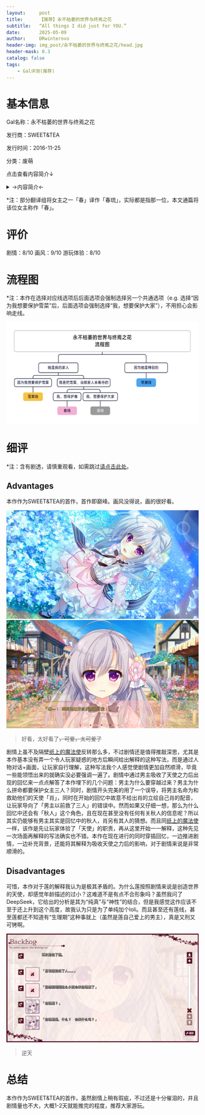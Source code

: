 ```yaml
---
layout:     post
title:      【推荐】永不枯萎的世界与终焉之花
subtitle:   “All things I did just for YOU.”
date:       2025-05-09
author:     DRwinterovo
header-img: img_post/永不枯萎的世界与终焉之花/head.jpg
header-mask: 0.3
catalog: false
tags:
    - Gal评测(推荐)
---
```


# 基本信息

Gal名称：永不枯萎的世界与终焉之花

发行商：SWEET&TEA

发行时间：2016-11-25

分类：废萌

点击查看内容简介↓

<details>
<summary>→内容简介←</summary>

<div markdown="1">

> 被万紫千红的花朵埋没了的美丽街区。<br>肖与莲一起来到了这个街区，认识了在咖啡馆工作的春等几人。<br>得到了住宿在咖啡馆的2楼的工作机会，某一天，<br>圣追踪着在深夜里独自出外的春。<br>在远离街区的、视野里尽是花朵的土丘的中央，<br>圣在皎月淡淡地照耀着的大树之下，目睹了春所拥抱着的小女孩变成了花朵的瞬间。<br>注意到肖的春，眯着眼注视着迷乱地盛放着的美丽的花丛，寂寞地微笑道：<br>「在这样的世界上，我就是这样子一直活下来的。<br>但是我仍然想要活下去。就算这要交换别人的性命」<br>跟春一样仰视着飞散的花瓣，<br>「就算这个世界有怎样强硬的要求。<br>就算有多少人说不能饶恕春也好——」<br>作为这句话的替代，肖说道：<br>「——就算是这样，我仍旧祈求这样的世界的终结」

</div>
</details>

*注：部分翻译组将女主之一「春」译作「春琉」，实际都是指那一位，本文通篇将该位女主称作「春」。

# 评价
剧情：8/10 画风：9/10 游玩体验：8/10

# 流程图

*注：本作在选择对应线选项后后面选项会强制选择另一个共通选项（e.g. 选择“因为我想要保护雪菜”后，后面选项会强制选择“我，想要保护大家”），不用担心会影响走线。

![](/img_post/永不枯萎的世界与终焉之花/流程图.png)

# 细评

*注：含有剧透，请慎重观看，如需跳过[请点击此处](#总结)。

## Advantages

本作作为SWEET&TEA的首作，首作即巅峰。画风没得说，画的很好看。

![](/img_post/永不枯萎的世界与终焉之花/1.jpg)
![](/img_post/永不枯萎的世界与终焉之花/2.jpg)

> 好看，太好看了~~，可爱，太可爱了~~

剧情上虽不及隔壁[纸上的魔法使](https://drwinterqwq.github.io/2025/04/05/%E7%BA%B8%E4%B8%8A%E9%AD%94%E6%B3%95%E4%BD%BF/)反转那么多，不过剧情还是值得推敲深思，尤其是本作基本没有弄一个令人玩家疑惑的地方后瞬间给出解释的这种写法，而是通过人物对话+画面，让玩家自行理解，这种写法我个人感觉使剧情更加自然顺滑，毕竟一些能领悟出来的就确实没必要强调一遍了。剧情中通过男主吸收了天使之力后出现的回忆来一点点解答了本作埋下的几个问题：男主为什么要穿越过来？男主为什么拼命都要保护女主三人？同时，剧情开头完美的用了一个误导，将男主名命为和救助他们的天使「肖」，同时在开始的回忆中故意不给出肖的立绘自己肖的配音，让玩家导向了「男主以前救了三人」的错误中。然而如果又仔细一想，那么为什么回忆中还会有「秋人」这个角色，且在现在甚至没有任何有关秋人的信息呢？所以其实仍能够有男主其实是回忆中的秋人，肖另有其人的猜想。而且同[纸上的魔法使](https://drwinterqwq.github.io/2025/04/05/%E7%BA%B8%E4%B8%8A%E9%AD%94%E6%B3%95%E4%BD%BF/)一样，该作是先让玩家体验了「天使」的职责，再从这里开始一一解释，这种先见一次场面再解释的写法确实也不错。本作在现在进行的同时穿插回忆，一边推进剧情，一边补充背景，还能将其解释为吸收天使之力后的影响，对于剧情来说是非常顺滑的。


## Disadvantages

可惜，本作对于莲的解释我认为是极其矛盾的。为什么莲按照剧情来说是创造世界的天使，却感觉年龄描述的过小？这难道不是有点不合形象吗？虽然我问了DeepSeek，它给出的分析是其为“纯真”与“神性”的结合，但是我感觉这作应该不至于还上升到这个高度，故我认为只是为了单纯加个loli。而且甚至还有莲线，甚至莲都还不知道有“生理期”这种事就上（虽然是莲自己爱上的男主），真是又刑又可铐啊。

![](/img_post/永不枯萎的世界与终焉之花/3.jpg)

> 逆天

# 总结

本作作为SWEET&TEA的首作，虽然剧情上稍有瑕疵，不过还是十分催泪的，并且剧情量也不大，大概1-2天就能推完的程度，推荐大家游玩。